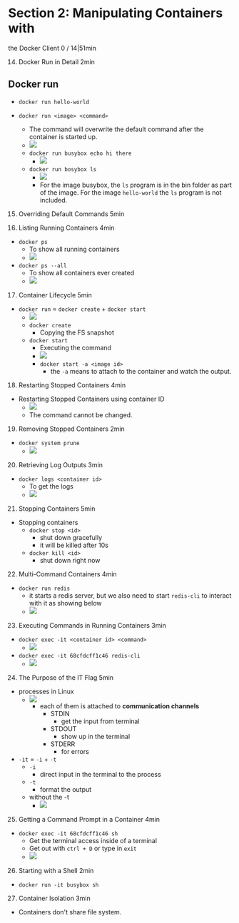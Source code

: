 # Section 2: Manipulating Containers with
the Docker Client
0 / 14|51min

14. Docker Run in Detail
2min
## Docker run
- `docker run hello-world`

- `docker run <image> <command>`
  - The command will overwrite the default command after the container is started up.
  - ![](override%20command%20.png)
  - `docker run busybox echo hi there`
    - ![](busy%20box.png)
  - `docker run bosybox ls`
    - ![](busybox%20ls.png)
    - For the image busybox, the `ls` program is in the bin folder as part of the image. For the image `hello-world` the `ls` program is not included.

15. Overriding Default Commands
5min


16. Listing Running Containers
4min
- `docker ps`
  - To show all running containers
  - ![](docker%20ps.png)
- `docker ps --all`
  - To show all containers ever created 
  - ![](docker%20ps%20all.png)

17.  Container Lifecycle
5min
- `docker run` = `docker create` + `docker start`
  - ![](create%20and%20start%20a%20container.png)
  - `docker create`
    - Copying the FS snapshot
  - `docker start`
    - Executing the command 
    - ![](docker%20create%20and%20start.png)
    - `docker start -a <image id>`
      - the `-a` means to attach to the container and watch the output.

18. Restarting Stopped Containers
4min
- Restarting Stopped Containers using container ID
  - ![](Restarting%20Stopped%20Containers%20using%20container%20ID.png)
  - The command cannot be changed. 


19.  Removing Stopped Containers
2min
- `docker system prune`
  - ![](docker%20system%20prune.png)

20. Retrieving Log Outputs
3min
- `docker logs <container id>`
  - To get the logs
  - ![](docker%20log.png)

21. Stopping Containers
5min

- Stopping containers 
  - `docker stop <id>`
    - shut down gracefully
    - it will be killed after 10s
  - `docker kill <id>`
    - shut down right now

22. Multi-Command Containers
4min
- `docker run redis`
  - it starts a redis server, but we also need to start `redis-cli` to interact with it as showing below
  - ![](docker%20run%20redis.png)
23. Executing Commands in Running
Containers
3min
- `docker exec -it <container id> <command>`
  - ![](docker%20exec%20it.png)
- `docker exec -it 68cfdcff1c46 redis-cli`
  - ![](docker%20exec%20for%20redis%20cli.png)

24.  The Purpose of the IT Flag
5min
- processes in Linux
  - ![](processes%20in%20Linux.png)
    - each of them is attached to **communication channels**
      - STDIN
        - get the input from terminal
      - STDOUT
        - show up in the terminal
      - STDERR
        - for errors
- `-it` = `-i` + `-t`
  - `-i`
    - direct input in the terminal to the process
  - `-t` 
    - format the output
  - without the -t 
    - ![](without%20the%20-t.png)

25. Getting a Command Prompt in a Container
4min
- `docker exec -it 68cfdcff1c46 sh`
  - Get the terminal access inside of a terminal
  - Get out with `ctrl + D` or type in `exit`
  - ![](get%20terminal%20access%20with%20sh.png)


26.  Starting with a Shell
2min
- `docker run -it busybox sh`

27. Container Isolation
3min
- Containers don't share file system.